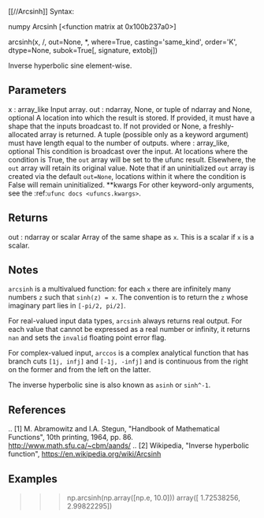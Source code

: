 [[//Arcsinh]]
Syntax:

  numpy Arcsinh [<function matrix at 0x100b237a0>]

arcsinh(x, /, out=None, *, where=True, casting='same_kind', order='K', dtype=None, subok=True[, signature, extobj])

Inverse hyperbolic sine element-wise.

Parameters
----------
x : array_like
    Input array.
out : ndarray, None, or tuple of ndarray and None, optional
    A location into which the result is stored. If provided, it must have
    a shape that the inputs broadcast to. If not provided or None,
    a freshly-allocated array is returned. A tuple (possible only as a
    keyword argument) must have length equal to the number of outputs.
where : array_like, optional
    This condition is broadcast over the input. At locations where the
    condition is True, the `out` array will be set to the ufunc result.
    Elsewhere, the `out` array will retain its original value.
    Note that if an uninitialized `out` array is created via the default
    ``out=None``, locations within it where the condition is False will
    remain uninitialized.
**kwargs
    For other keyword-only arguments, see the
    :ref:`ufunc docs <ufuncs.kwargs>`.

Returns
-------
out : ndarray or scalar
    Array of the same shape as `x`.
    This is a scalar if `x` is a scalar.

Notes
-----
`arcsinh` is a multivalued function: for each `x` there are infinitely
many numbers `z` such that `sinh(z) = x`. The convention is to return the
`z` whose imaginary part lies in `[-pi/2, pi/2]`.

For real-valued input data types, `arcsinh` always returns real output.
For each value that cannot be expressed as a real number or infinity, it
returns ``nan`` and sets the `invalid` floating point error flag.

For complex-valued input, `arccos` is a complex analytical function that
has branch cuts `[1j, infj]` and `[-1j, -infj]` and is continuous from
the right on the former and from the left on the latter.

The inverse hyperbolic sine is also known as `asinh` or ``sinh^-1``.

References
----------
.. [1] M. Abramowitz and I.A. Stegun, "Handbook of Mathematical Functions",
       10th printing, 1964, pp. 86. http://www.math.sfu.ca/~cbm/aands/
.. [2] Wikipedia, "Inverse hyperbolic function",
       https://en.wikipedia.org/wiki/Arcsinh

Examples
--------
>>> np.arcsinh(np.array([np.e, 10.0]))
array([ 1.72538256,  2.99822295])